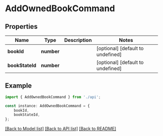 # AddOwnedBookCommand


## Properties

Name | Type | Description | Notes
------------ | ------------- | ------------- | -------------
**bookId** | **number** |  | [optional] [default to undefined]
**bookStateId** | **number** |  | [optional] [default to undefined]

## Example

```typescript
import { AddOwnedBookCommand } from './api';

const instance: AddOwnedBookCommand = {
    bookId,
    bookStateId,
};
```

[[Back to Model list]](../README.md#documentation-for-models) [[Back to API list]](../README.md#documentation-for-api-endpoints) [[Back to README]](../README.md)
